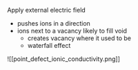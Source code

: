 Apply external electric field

- pushes ions in a direction
- ions next to a vacancy likely to fill void
	- creates vacancy where it used to be
	- waterfall effect

![[point_defect_ionic_conductivity.png]]